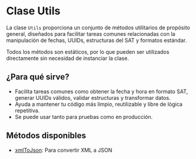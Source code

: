 # Clase Utils

La clase `Utils` proporciona un conjunto de métodos utilitarios de propósito general, diseñados para facilitar tareas comunes relacionadas con la manipulación de fechas, UUIDs, estructuras del SAT y formatos estándar.

Todos los métodos son estáticos, por lo que pueden ser utilizados directamente sin necesidad de instanciar la clase.

## ¿Para qué sirve?

- Facilita tareas comunes como obtener la fecha y hora en formato SAT, generar UUIDs válidos, validar estructuras y transformar datos.
- Ayuda a mantener tu código más limpio, reutilizable y libre de lógica repetitiva.
- Se puede usar tanto para pruebas como en producción.

## Métodos disponibles

- [xmlToJson](./xmlToJson.md): Para convertir XML a JSON
